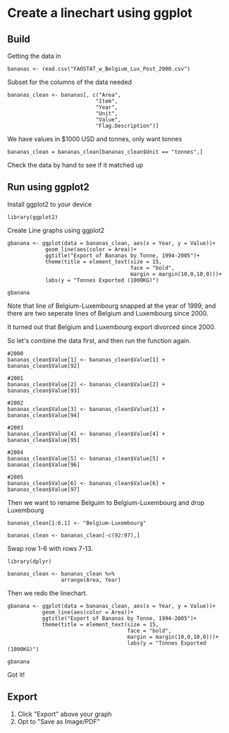 # Create a linechart using ggplot

## Build

Getting the data in
```
bananas <- read.csv("FAOSTAT_w_Belgium_Lux_Post_2000.csv")
```

Subset for the columns of the data needed
```
bananas_clean <- bananas[, c("Area",
                            "Item",
                            "Year",
                            "Unit",
                            "Value",
                            "Flag.Description")]
```
 We have values in $1000 USD and tonnes, only want tonnes
```
bananas_clean = bananas_clean[bananas_clean$Unit == "tonnes",]
```
Check the data by hand to see if it matched up

## Run using ggplot2
Install ggplot2 to your device
```
library(ggplot2)
```
Create Line graphs using ggplot2
```
gbanana <- ggplot(data = bananas_clean, aes(x = Year, y = Value))+
            geom_line(aes(color = Area))+
            ggtitle("Export of Bananas by Tonne, 1994-2005")+ 
            theme(title = element_text(size = 15,
                                       face = "bold",
                                       margin = margin(10,0,10,0)))+ 
            labs(y = "Tonnes Exported (1000KG)")                  
                
gbanana
```
Note that line of Belgium-Luxembourg snapped at the year of 1999,
and there are two seperate lines of Belgium and Luxembourg since 2000.

It turned out that Belgium and Luxembourg export divorced since 2000.

So let's combine the data first, and then run the function again.
```
#2000
bananas_clean$Value[1] <- bananas_clean$Value[1] + bananas_clean$Value[92]

#2001
bananas_clean$Value[2] <- bananas_clean$Value[2] + bananas_clean$Value[93]

#2002
bananas_clean$Value[3] <- bananas_clean$Value[3] + bananas_clean$Value[94]

#2003
bananas_clean$Value[4] <- bananas_clean$Value[4] + bananas_clean$Value[95]

#2004
bananas_clean$Value[5] <- bananas_clean$Value[5] + bananas_clean$Value[96]

#2005
bananas_clean$Value[6] <- bananas_clean$Value[6] + bananas_clean$Value[97]
```

Then we want to rename Belguim to Belgium-Luxembourg and drop Luxembourg
```
bananas_clean[1:6,1] <- "Belgium-Luxembourg"

bananas_clean <- bananas_clean[-c(92:97),]
```

Swap row 1-6 with rows 7-13.
```
library(dplyr)

bananas_clean <- bananas_clean %>% 
                 arrange(Area, Year)
```
Then we redo the linechart.
```
gbanana <- ggplot(data = bananas_clean, aes(x = Year, y = Value))+
           geom_line(aes(color = Area))+
           ggtitle("Export of Bananas by Tonne, 1994-2005")+ 
           theme(title = element_text(size = 15,
                                      face = "bold",
                                      margin = margin(10,0,10,0)))+ 
                                      labs(y = "Tonnes Exported (1000KG)")                  

gbanana
```
Got it!

## Export
1) Click "Export" above your graph
2) Opt to "Save as Image/PDF"
